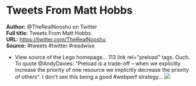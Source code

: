 # Tweets From Matt Hobbs

**Author:** @TheRealNooshu on Twitter  
**Full title:** Tweets From Matt Hobbs  
**URL:** https://twitter.com/TheRealNooshu  
**Source:** #tweets #twitter #readwise

- View source of the Lego homepage... 
  113 link rel="preload" tags. Ouch. 
  To quote @AndyDavies:
  "Preload is a trade-off – when we explicitly increase the priority of one resource we implicitly decrease the priority of others".
  I don't see this being a good #webperf strategy... 
  ![](https://pbs.twimg.com/media/E98lW7AWYAIv6NQ.jpg) 
   
